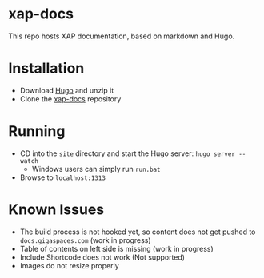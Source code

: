 # xap-docs

This repo hosts XAP documentation, based on markdown and Hugo.

# Installation

- Download [Hugo](https://github.com/spf13/hugo/releases) and unzip it
- Clone the [xap-docs](https://github.com/Gigaspaces/xap-docs) repository 

# Running

- CD into the `site` directory and start the Hugo server: `hugo server --watch`
   - Windows users can simply run `run.bat`
- Browse to `localhost:1313`

# Known Issues

- The build process is not hooked yet, so content does not get pushed to `docs.gigaspaces.com` (work in progress)
- Table of contents on left side is missing (work in progress)
- Include Shortcode does not work (Not supported)
- Images do not resize properly
